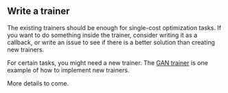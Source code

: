 
## Write a trainer

The existing trainers should be enough for single-cost optimization tasks. If you
want to do something inside the trainer, consider writing it as a callback, or
write an issue to see if there is a better solution than creating new trainers.

For certain tasks, you might need a new trainer.
The [GAN trainer](../../examples/GAN/GAN.py) is one example of how to implement
new trainers.

More details to come.

